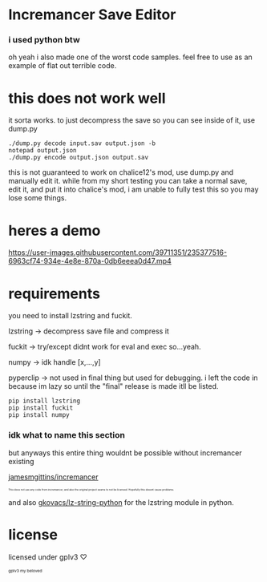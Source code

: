 # Incremancer Save Editor

### i used python btw

<p>oh yeah i also made one of the worst code samples. feel free to use as an example of flat out terrible code.</p>

# this does not work well

<p>it sorta works. to just decompress the save so you can see inside of it, use dump.py</p>

```
./dump.py decode input.sav output.json -b
notepad output.json
./dump.py encode output.json output.sav
```

<p>this is not guaranteed to work on chalice12's mod, use dump.py and manually edit it. while from my short testing you can take a normal save, edit it, and put it into chalice's mod, i am unable to fully test this so you may lose some things.</p>

# heres a demo

https://user-images.githubusercontent.com/39711351/235377516-6963cf74-934e-4e8e-870a-0db6eeea0d47.mp4

# requirements

you need to install lzstring and fuckit.
<p>lzstring -> decompress save file and compress it</p>

<p>fuckit -> try/except didnt work for eval and exec so...yeah.</p>

<p>numpy -> idk handle [x,...,y]</p>

<p>pyperclip -> not used in final thing but used for debugging. i left the code in because im lazy so until the "final" release is made itll be listed.</p>

```
pip install lzstring
pip install fuckit
pip install numpy
```

### idk what to name this section
but anyways this entire thing wouldnt be possible without incremancer existing

[jamesmgittins/incremancer](https://github.com/jamesmgittins/incremancer)

<p style='font-size: 5px'>This does not use any code from incremancer, and also the original project seems to not be licensed. Hopefully this doesnt cause problems.</p>

and also [gkovacs/lz-string-python](https://github.com/gkovacs/lz-string-python) for the lzstring module in python.

# license

<p>licensed under gplv3 ♡</p>

<p style='font-size: 8px'>gplv3 my beloved</p>
